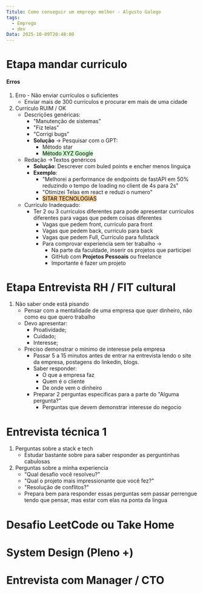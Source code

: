 ```yaml
---
Titulo: Como conseguir um emprego melhor - Algusto Galego
tags:
  - Emprego
  - dev
Data: 2025-10-09T20:48:00
---
```

# Etapa mandar curriculo
#### Erros
1. Erro - Não enviar currículos o suficientes 
	- Enviar mais de 300 currículos e procurar em mais de uma cidade
2. Currículo RUIM / OK
	- Descrições genéricas:
		- "Manutenção de sistemas"
		- "Fiz telas"
		- "Corrigi bugs"
		- **Solução** -> Pesquisar com o GPT:
			- Método star
			- <mark style="background: #BBFABBA6;">Método XYZ Google</mark>
	- Redação ->Textos genéricos
		- **Solução**: Descrever com buled points e encher menos linguiça
		- **Exemplo**:
			- "Melhorei a performance de endpoints de fastAPI em 50% reduzindo o tempo de loading no client de 4s para 2s"
			- "Otimizei Telas em react e reduzi o numero"
			- <mark style="background: #FFB86CA6;">SITAR TECNOLOGIAS</mark> 
	- Currículo Inadequado:
		- Ter 2 ou 3 currículos diferentes para pode apresentar currículos diferentes para vagas que pedem coisas diferentes
			- Vagas que pedem front, currículo para front
			- Vagas que pedem back, currículo para back
			- Vagas que pedem Full, Currículo para fullstack
			- Para comprovar experiencia sem ter trabalho ->
				- Na parte da faculdade, inserir os projetos que participei
				- GitHub com **Projetos Pessoais** ou freelance
				- Importante é fazer um projeto
# Etapa Entrevista RH / FIT cultural
1. Não saber onde está pisando
	- Pensar com a mentalidade de uma empresa que quer dinheiro, não como eu que quero trabalho
	- Devo apresentar:
		- Proatividade;
		- Cuidado;
		- Interesse;
	- Preciso demonstrar o mínimo de interesse pela empresa
		- Passar 5 a 15 minutos antes de entrar na entrevista lendo o site da empresa, postagens do linkedin, blogs. 
		- Saber responder:
			- O que a empresa faz
			- Quem é o cliente
			- De onde vem o dinheiro
		- Preparar 2 perguntas especificas para a parte do "Alguma pergunta?"
			- Perguntas que devem demonstrar interesse do negocio 
# Entrevista técnica 1
1. Perguntas sobre a stack e tech
	- Estudar bastante sobre para saber responder as perguntinhas cabulosas
2. Perguntas sobre a minha experiencia
	- "Qual desafio você resolveu?"
	- "Qual o projeto mais impressionante que você fez?"
	- "Resolução de conflitos?"
	- Prepara bem para responder essas perguntas sem passar perrengue tendo que pensar, mas estar com elas na ponta da lingua
# Desafio LeetCode ou Take Home
# System Design (Pleno +)
# Entrevista com Manager / CTO